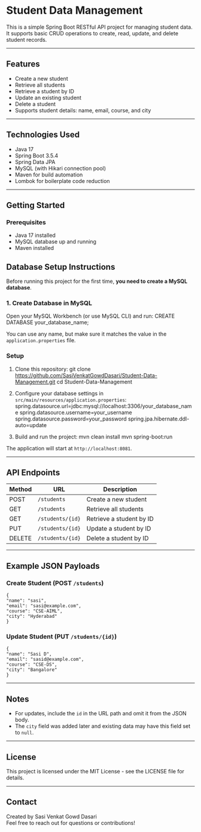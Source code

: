 # Student Data Management

This is a simple Spring Boot RESTful API project for managing student data.  
It supports basic CRUD operations to create, read, update, and delete student records.

---

## Features

- Create a new student  
- Retrieve all students  
- Retrieve a student by ID  
- Update an existing student  
- Delete a student  
- Supports student details: name, email, course, and city  

---

## Technologies Used

- Java 17  
- Spring Boot 3.5.4  
- Spring Data JPA  
- MySQL (with Hikari connection pool)  
- Maven for build automation  
- Lombok for boilerplate code reduction  

---

## Getting Started

### Prerequisites

- Java 17 installed  
- MySQL database up and running  
- Maven installed 

## Database Setup Instructions
Before running this project for the first time, **you need to create a MySQL database**.

### 1. Create Database in MySQL
Open your MySQL Workbench (or use MySQL CLI) and run:
CREATE DATABASE your_database_name;

You can use any name, but make sure it matches the value in the `application.properties` file.


### Setup

1. Clone this repository:
    git clone https://github.com/SasiVenkatGowdDasari/Student-Data-Management.git
    cd Student-Data-Management

2. Configure your database settings in `src/main/resources/application.properties`:
    spring.datasource.url=jdbc:mysql://localhost:3306/your_database_name
    spring.datasource.username=your_username
    spring.datasource.password=your_password
    spring.jpa.hibernate.ddl-auto=update

3. Build and run the project:
    mvn clean install
    mvn spring-boot:run

The application will start at `http://localhost:8081`.

---

## API Endpoints

| Method | URL                  | Description                  |
|--------|----------------------|------------------------------|
| POST   | `/students`           | Create a new student          |
| GET    | `/students`           | Retrieve all students         |
| GET    | `/students/{id}`      | Retrieve a student by ID      |
| PUT    | `/students/{id}`      | Update a student by ID        |
| DELETE | `/students/{id}`      | Delete a student by ID        |

---

## Example JSON Payloads

### Create Student (POST `/students`)
    {
    "name": "sasi",
    "email": "sasi@example.com",
    "course": "CSE-AIML",
    "city": "Hyderabad"
    }

### Update Student (PUT `/students/{id}`)
    {
    "name": "Sasi D",
    "email": "sasid@example.com",
    "course": "CSE-DS",
    "city": "Bangalore"
    }

---

## Notes

- For updates, include the `id` in the URL path and omit it from the JSON body.  
- The `city` field was added later and existing data may have this field set to `null`.  

---

## License

This project is licensed under the MIT License - see the LICENSE file for details.

---

## Contact

Created by Sasi Venkat Gowd Dasari  
Feel free to reach out for questions or contributions!

